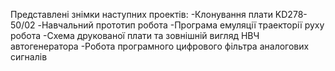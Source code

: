 Представлені знімки наступних проектів:
-Клонування плати KD278-50/02
-Навчальний прототип робота
-Програма емуляції траекторії руху робота
-Схема друкованої плати та зовнішній вигляд НВЧ автогенератора
-Робота програмного цифрового фільтра аналогових сигналів
